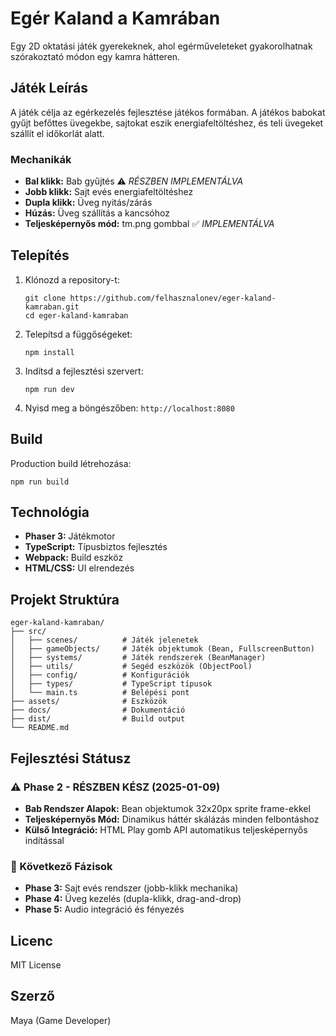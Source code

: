 # Egér Kaland a Kamrában

Egy 2D oktatási játék gyerekeknek, ahol egérműveleteket gyakorolhatnak szórakoztató módon egy kamra hátteren.

## Játék Leírás

A játék célja az egérkezelés fejlesztése játékos formában. A játékos babokat gyűjt befőttes üvegekbe, sajtokat eszik energiafeltöltéshez, és teli üvegeket szállít el időkorlát alatt.

### Mechanikák
- **Bal klikk:** Bab gyűjtés ⚠️ *RÉSZBEN IMPLEMENTÁLVA*
- **Jobb klikk:** Sajt evés energiafeltöltéshez
- **Dupla klikk:** Üveg nyitás/zárás
- **Húzás:** Üveg szállítás a kancsóhoz
- **Teljesképernyős mód:** tm.png gombbal ✅ *IMPLEMENTÁLVA*

## Telepítés

1. Klónozd a repository-t:
   ```
   git clone https://github.com/felhasznalonev/eger-kaland-kamraban.git
   cd eger-kaland-kamraban
   ```

2. Telepítsd a függőségeket:
   ```
   npm install
   ```

3. Indítsd a fejlesztési szervert:
   ```
   npm run dev
   ```

4. Nyisd meg a böngészőben: `http://localhost:8080`

## Build

Production build létrehozása:
```
npm run build
```

## Technológia

- **Phaser 3:** Játékmotor
- **TypeScript:** Típusbiztos fejlesztés
- **Webpack:** Build eszköz
- **HTML/CSS:** UI elrendezés

## Projekt Struktúra

```
eger-kaland-kamraban/
├── src/
│   ├── scenes/          # Játék jelenetek
│   ├── gameObjects/     # Játék objektumok (Bean, FullscreenButton)
│   ├── systems/         # Játék rendszerek (BeanManager)
│   ├── utils/           # Segéd eszközök (ObjectPool)
│   ├── config/          # Konfigurációk
│   ├── types/           # TypeScript típusok
│   └── main.ts          # Belépési pont
├── assets/              # Eszközök
├── docs/                # Dokumentáció
├── dist/                # Build output
└── README.md
```

## Fejlesztési Státusz

### ⚠️ Phase 2 - RÉSZBEN KÉSZ (2025-01-09)
- **Bab Rendszer Alapok:** Bean objektumok 32x20px sprite frame-ekkel
- **Teljesképernyős Mód:** Dinamikus háttér skálázás minden felbontáshoz
- **Külső Integráció:** HTML Play gomb API automatikus teljesképernyős indítással

### 🚧 Következő Fázisok
- **Phase 3:** Sajt evés rendszer (jobb-klikk mechanika)
- **Phase 4:** Üveg kezelés (dupla-klikk, drag-and-drop)
- **Phase 5:** Audio integráció és fényezés

## Licenc

MIT License

## Szerző

Maya (Game Developer)